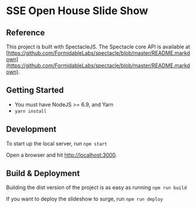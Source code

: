 # SSE Open House Slide Show

## Reference

This project is built with SpectacleJS. The Spectacle core API is available at [https://github.com/FormidableLabs/spectacle/blob/master/README.markdown](https://github.com/FormidableLabs/spectacle/blob/master/README.markdown).

## Getting Started

- You must have NodeJS >= 6.9, and Yarn
- `yarn install`

## Development

To start up the local server, run `npm start`

Open a browser and hit [http://localhost:3000](http://localhost:3000).

## Build & Deployment

Building the dist version of the project is as easy as running `npm run build`

If you want to deploy the slideshow to surge, run `npm run deploy`
